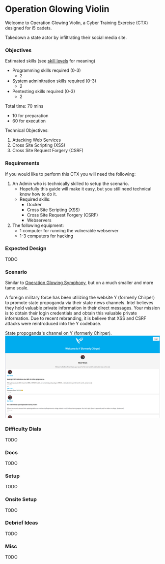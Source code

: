 # Operation Glowing Violin

Welcome to Operation Glowing Violin, a Cyber Training Exercise (CTX) designed for i5 cadets.

Takedown a state actor by infiltrating their social media site.

### Objectives

Estimated skills (see [skill levels](https://github.com/CyberTrainingExercise/Docs/blob/master/ctx_requirements.md) for meaning)
- Programming skills required (0-3)
    - 2
- System adminitration skills required (0-3)
    - 2
- Pentesting skills required (0-3)
    - 2

Total time: 70 mins
 - 10 for preparation
 - 60 for execution

Technical Objectives:
1. Attacking Web Services
1. Cross Site Scripting (XSS)
1. Cross Site Request Forgery (CSRF)

### Requirements

If you would like to perform this CTX you will need the following:

1. An Admin who is technically skilled to setup the scenario.
    - Hopefully this guide will make it easy, but you still need technical know how to do it.
    - Required skills:
        - Docker
        - Cross Site Scripting (XSS)
        - Cross Site Request Forgery (CSRF)
        - Webservers
2. The following equipment:
    - 1 computer for running the vulnerable webserver
    - 1-3 computers for hacking

### Expected Design

TODO

### Scenario

Similar to [Operation Glowing Symphony](https://cyberlaw.ccdcoe.org/wiki/Operation_Glowing_Symphony_(2016)), but on a much smaller and more tame scale.

A foreign military force has been utilizing the website Y (formerly Chirper) to promote state propoganda via their state news channels. Intel believes they hold valuable private information in their direct messages. Your mission is to obtain their login credentials and obtain this valuable private information. Due to recent rebranding, it is believe that XSS and CSRF attacks were reintroduced into the Y codebase.

State propoganda's channel on Y (formerly Chirper).
![image](images/demo.png)

### Difficulty Dials

TODO

### Docs

TODO

### Setup

TODO

### Onsite Setup

TODO

### Debrief Ideas

TODO

### Misc

TODO